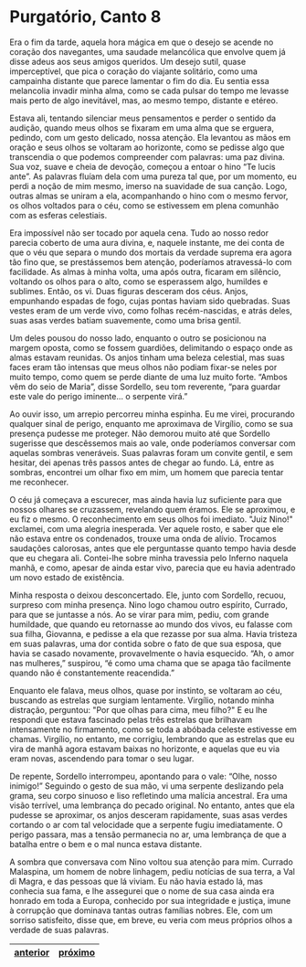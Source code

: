 # Purgatório, Canto 8

Era o fim da tarde, aquela hora mágica em que o desejo se acende no coração dos navegantes, uma saudade melancólica que envolve quem já disse adeus aos seus amigos queridos. Um desejo sutil, quase imperceptível, que pica o coração do viajante solitário, como uma campainha distante que parece lamentar o fim do dia. Eu sentia essa melancolia invadir minha alma, como se cada pulsar do tempo me levasse mais perto de algo inevitável, mas, ao mesmo tempo, distante e etéreo.

Estava ali, tentando silenciar meus pensamentos e perder o sentido da audição, quando meus olhos se fixaram em uma alma que se erguera, pedindo, com um gesto delicado, nossa atenção. Ela levantou as mãos em oração e seus olhos se voltaram ao horizonte, como se pedisse algo que transcendia o que podemos compreender com palavras: uma paz divina. Sua voz, suave e cheia de devoção, começou a entoar o hino “Te lucis ante”. As palavras fluíam dela com uma pureza tal que, por um momento, eu perdi a noção de mim mesmo, imerso na suavidade de sua canção. Logo, outras almas se uniram a ela, acompanhando o hino com o mesmo fervor, os olhos voltados para o céu, como se estivessem em plena comunhão com as esferas celestiais.

Era impossível não ser tocado por aquela cena. Tudo ao nosso redor parecia coberto de uma aura divina, e, naquele instante, me dei conta de que o véu que separa o mundo dos mortais da verdade suprema era agora tão fino que, se prestássemos bem atenção, poderíamos atravessá-lo com facilidade. As almas à minha volta, uma após outra, ficaram em silêncio, voltando os olhos para o alto, como se esperassem algo, humildes e sublimes. Então, os vi. Duas figuras desceram dos céus. Anjos, empunhando espadas de fogo, cujas pontas haviam sido quebradas. Suas vestes eram de um verde vivo, como folhas recém-nascidas, e atrás deles, suas asas verdes batiam suavemente, como uma brisa gentil.

Um deles pousou do nosso lado, enquanto o outro se posicionou na margem oposta, como se fossem guardiões, delimitando o espaço onde as almas estavam reunidas. Os anjos tinham uma beleza celestial, mas suas faces eram tão intensas que meus olhos não podiam fixar-se neles por muito tempo, como quem se perde diante de uma luz muito forte. “Ambos vêm do seio de Maria”, disse Sordello, seu tom reverente, “para guardar este vale do perigo iminente... o serpente virá.”

Ao ouvir isso, um arrepio percorreu minha espinha. Eu me virei, procurando qualquer sinal de perigo, enquanto me aproximava de Virgílio, como se sua presença pudesse me proteger. Não demorou muito até que Sordello sugerisse que descêssemos mais ao vale, onde poderíamos conversar com aquelas sombras veneráveis. Suas palavras foram um convite gentil, e sem hesitar, dei apenas três passos antes de chegar ao fundo. Lá, entre as sombras, encontrei um olhar fixo em mim, um homem que parecia tentar me reconhecer.

O céu já começava a escurecer, mas ainda havia luz suficiente para que nossos olhares se cruzassem, revelando quem éramos. Ele se aproximou, e eu fiz o mesmo. O reconhecimento em seus olhos foi imediato. "Juiz Nino!" exclamei, com uma alegria inesperada. Ver aquele rosto, e saber que ele não estava entre os condenados, trouxe uma onda de alívio. Trocamos saudações calorosas, antes que ele perguntasse quanto tempo havia desde que eu chegara ali. Contei-lhe sobre minha travessia pelo Inferno naquela manhã, e como, apesar de ainda estar vivo, parecia que eu havia adentrado um novo estado de existência.

Minha resposta o deixou desconcertado. Ele, junto com Sordello, recuou, surpreso com minha presença. Nino logo chamou outro espírito, Currado, para que se juntasse a nós. Ao se virar para mim, pediu, com grande humildade, que quando eu retornasse ao mundo dos vivos, eu falasse com sua filha, Giovanna, e pedisse a ela que rezasse por sua alma. Havia tristeza em suas palavras, uma dor contida sobre o fato de que sua esposa, que havia se casado novamente, provavelmente o havia esquecido. “Ah, o amor nas mulheres,” suspirou, “é como uma chama que se apaga tão facilmente quando não é constantemente reacendida.”

Enquanto ele falava, meus olhos, quase por instinto, se voltaram ao céu, buscando as estrelas que surgiam lentamente. Virgílio, notando minha distração, perguntou: "Por que olhas para cima, meu filho?" E eu lhe respondi que estava fascinado pelas três estrelas que brilhavam intensamente no firmamento, como se toda a abóbada celeste estivesse em chamas. Virgílio, no entanto, me corrigiu, lembrando que as estrelas que eu vira de manhã agora estavam baixas no horizonte, e aquelas que eu via eram novas, ascendendo para tomar o seu lugar.

De repente, Sordello interrompeu, apontando para o vale: “Olhe, nosso inimigo!” Seguindo o gesto de sua mão, vi uma serpente deslizando pela grama, seu corpo sinuoso e liso refletindo uma malícia ancestral. Era uma visão terrível, uma lembrança do pecado original. No entanto, antes que ela pudesse se aproximar, os anjos desceram rapidamente, suas asas verdes cortando o ar com tal velocidade que a serpente fugiu imediatamente. O perigo passara, mas a tensão permanecia no ar, uma lembrança de que a batalha entre o bem e o mal nunca estava distante.

A sombra que conversava com Nino voltou sua atenção para mim. Currado Malaspina, um homem de nobre linhagem, pediu notícias de sua terra, a Val di Magra, e das pessoas que lá viviam. Eu não havia estado lá, mas conhecia sua fama, e lhe assegurei que o nome de sua casa ainda era honrado em toda a Europa, conhecido por sua integridade e justiça, imune à corrupção que dominava tantas outras famílias nobres. Ele, com um sorriso satisfeito, disse que, em breve, eu veria com meus próprios olhos a verdade de suas palavras.

| [anterior](/b_purgatorio/7/README.md) | [próximo](/b_purgatorio/9/README.md) |
|----------|---------|